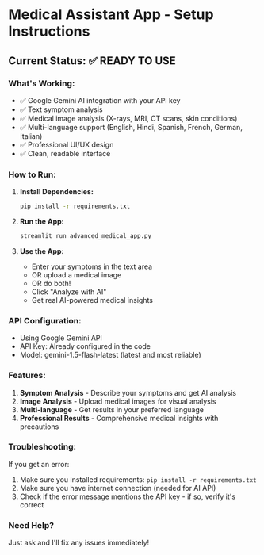 # Medical Assistant App - Setup Instructions

## Current Status: ✅ READY TO USE

### What's Working:
- ✅ Google Gemini AI integration with your API key
- ✅ Text symptom analysis
- ✅ Medical image analysis (X-rays, MRI, CT scans, skin conditions)
- ✅ Multi-language support (English, Hindi, Spanish, French, German, Italian)
- ✅ Professional UI/UX design
- ✅ Clean, readable interface

### How to Run:

1. **Install Dependencies:**
   ```bash
   pip install -r requirements.txt
   ```

2. **Run the App:**
   ```bash
   streamlit run advanced_medical_app.py
   ```

3. **Use the App:**
   - Enter your symptoms in the text area
   - OR upload a medical image
   - OR do both!
   - Click "Analyze with AI"
   - Get real AI-powered medical insights

### API Configuration:
- Using Google Gemini API
- API Key: Already configured in the code
- Model: gemini-1.5-flash-latest (latest and most reliable)

### Features:
1. **Symptom Analysis** - Describe your symptoms and get AI analysis
2. **Image Analysis** - Upload medical images for visual analysis
3. **Multi-language** - Get results in your preferred language
4. **Professional Results** - Comprehensive medical insights with precautions

### Troubleshooting:

If you get an error:
1. Make sure you installed requirements: `pip install -r requirements.txt`
2. Make sure you have internet connection (needed for AI API)
3. Check if the error message mentions the API key - if so, verify it's correct

### Need Help?
Just ask and I'll fix any issues immediately!
